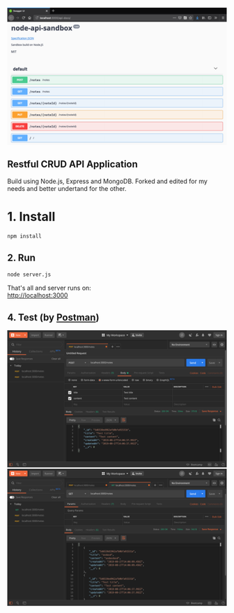![demo](https://raw.githubusercontent.com/geenloop/node-api-sandbox/master/demo.png)

## Restful CRUD API Application

Build using Node.js, Express and MongoDB. Forked and edited for my needs and better undertand for the other.

# 1. Install

```bash
npm install
```

## 2. Run

```bash
node server.js
```

That's all and server runs on:  
<http://localhost:3000>

## 4. Test (by [Postman](https://www.getpostman.com/downloads/))

![demo](https://raw.githubusercontent.com/geenloop/node-api-sandbox/master/test_put.png)
![demo](https://raw.githubusercontent.com/geenloop/node-api-sandbox/master/test_get.png)
